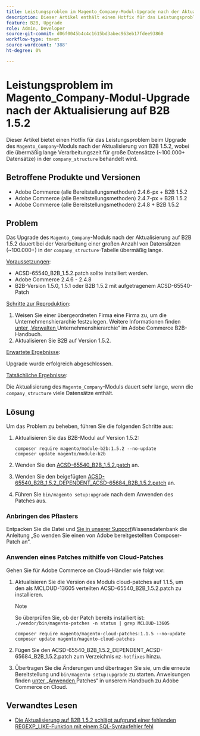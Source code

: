 ```yaml
---
title: Leistungsproblem im Magento_Company-Modul-Upgrade nach der Aktualisierung auf B2B 1.5.2
description: Dieser Artikel enthält einen Hotfix für das Leistungsproblem im Magento_Company-Modul-Upgrade nach dem B2B-Update 1.5.2, in dem die übermäßig lange Verarbeitungszeit für große Datensätze in der Tabelle company_structure behandelt wird.
feature: B2B, Upgrade
role: Admin, Developer
source-git-commit: d06f0045b4c4c1615bd3abec963eb17fdee93860
workflow-type: tm+mt
source-wordcount: '388'
ht-degree: 0%

---
```


# Leistungsproblem im Magento_Company-Modul-Upgrade nach der Aktualisierung auf B2B 1.5.2

Dieser Artikel bietet einen Hotfix für das Leistungsproblem beim Upgrade des `Magento_Company`-Moduls nach der Aktualisierung von B2B 1.5.2, wobei die übermäßig lange Verarbeitungszeit für große Datensätze (~100.000+ Datensätze) in der `company_structure` behandelt wird.

## Betroffene Produkte und Versionen

* Adobe Commerce (alle Bereitstellungsmethoden) 2.4.6-px + B2B 1.5.2
* Adobe Commerce (alle Bereitstellungsmethoden) 2.4.7-px + B2B 1.5.2
* Adobe Commerce (alle Bereitstellungsmethoden) 2.4.8 + B2B 1.5.2

## Problem

Das Upgrade des `Magento_Company`-Moduls nach der Aktualisierung auf B2B 1.5.2 dauert bei der Verarbeitung einer großen Anzahl von Datensätzen (~100.000+) in der `company_structure`-Tabelle übermäßig lange.

<u>Voraussetzungen</u>:

* ACSD-65540_B2B_1.5.2.patch sollte installiert werden.
* Adobe Commerce 2.4.6 - 2.4.8
* B2B-Version 1.5.0, 1.5.1 oder B2B 1.5.2 mit aufgetragenem ACSD-65540-Patch

<u>Schritte zur Reproduktion</u>:

1. Weisen Sie einer übergeordneten Firma eine Firma zu, um die Unternehmenshierarchie festzulegen. Weitere Informationen finden [ unter „Verwalten ](https://experienceleague.adobe.com/de/docs/commerce-admin/b2b/company-management/manage-company-hierarchy) Unternehmenshierarchie“ im Adobe Commerce B2B-Handbuch.
1. Aktualisieren Sie B2B auf Version 1.5.2.

<u>Erwartete Ergebnisse</u>:

Upgrade wurde erfolgreich abgeschlossen.

<u>Tatsächliche Ergebnisse</u>:

Die Aktualisierung des `Magento_Company`-Moduls dauert sehr lange, wenn die `company_structure` viele Datensätze enthält.

## Lösung

Um das Problem zu beheben, führen Sie die folgenden Schritte aus:

1. Aktualisieren Sie das B2B-Modul auf Version 1.5.2:

   ```
   composer require magento/module-b2b:1.5.2 --no-update
   composer update magento/module-b2b
   ```

1. Wenden Sie den [ACSD-65540_B2B_1.5.2.patch](/help/troubleshooting/installation-and-upgrade/assets/ACSD-65540_B2B_1.5.2.zip) an.

1. Wenden Sie den beigefügten [ACSD-65540_B2B_1.5.2_DEPENDENT_ACSD-65684_B2B_1.5.2.patch](/help/troubleshooting/installation-and-upgrade/assets/ACSD-65540_B2B_1.5.2_DEPENDENT_ACSD-65684_B2B_1.5.2.patch.zip) an.
1. Führen Sie `bin/magento setup:upgrade` nach dem Anwenden des Patches aus.

### Anbringen des Pflasters

Entpacken Sie die Datei und [ Sie in unserer Support](https://experienceleague.adobe.com/de/docs/commerce-knowledge-base/kb/how-to/how-to-apply-a-composer-patch-provided-by-magento)Wissensdatenbank die Anleitung „So wenden Sie einen von Adobe bereitgestellten Composer-Patch an“.

### Anwenden eines Patches mithilfe von Cloud-Patches

Gehen Sie für Adobe Commerce on Cloud-Händler wie folgt vor:

1. Aktualisieren Sie die Version des Moduls cloud-patches auf 1.1.5, um den als MCLOUD-13605 verteilten ACSD-65540_B2B_1.5.2.patch zu installieren.

   >[!NOTE]
   >
   >So überprüfen Sie, ob der Patch bereits installiert ist:
   > `./vendor/bin/magento-patches -n status | grep MCLOUD-13605`

   ```
   composer require magento/magento-cloud-patches:1.1.5 --no-update
   composer update magento/magento-cloud-patches
   ```

1. Fügen Sie den ACSD-65540_B2B_1.5.2_DEPENDENT_ACSD-65684_B2B_1.5.2.patch zum Verzeichnis `m2-hotfixes` hinzu.
1. Übertragen Sie die Änderungen und übertragen Sie sie, um die erneute Bereitstellung und `bin/magento setup:upgrade` zu starten. Anweisungen finden [ unter „Anwenden ](https://experienceleague.adobe.com/de/docs/commerce-on-cloud/user-guide/develop/upgrade/apply-patches) Patches“ in unserem Handbuch zu Adobe Commerce on Cloud.

## Verwandtes Lesen

* [Die Aktualisierung auf B2B 1.5.2 schlägt aufgrund einer fehlenden REGEXP_LIKE-Funktion mit einem SQL-Syntaxfehler fehl](https://experienceleague.adobe.com/de/docs/commerce-knowledge-base/kb/troubleshooting/installation-and-upgrade/sql-syntax-error-due-to-missing-regexp-like-function)
